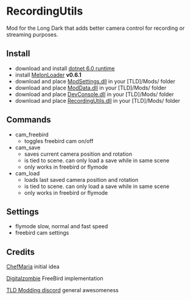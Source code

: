 # RecordingUtils
Mod for the Long Dark that adds better camera control for recording or streaming purposes.

## Install

- download and install [dotnet 6.0 runtime](https://dotnet.microsoft.com/en-us/download/dotnet/6.0)
- install [MelonLoader](https://github.com/HerpDerpinstine/MelonLoader/releases/latest/download/MelonLoader.Installer.exe) **v0.6.1**
- download and place [ModSettings.dll](https://github.com/zeobviouslyfakeacc/ModSettings/releases) in your [TLD]/Mods/ folder
- download and place [ModData.dll](https://github.com/dommrogers/ModData/releases) in your [TLD]/Mods/ folder
- download and place [DevConsole.dll](https://github.com/FINDarkside/TLD-Developer-Console/releases) in your [TLD]/Mods/ folder
- download and place [RecordingUtils.dll](https://github.com/B1gF1s4/TLD-RecordingUtils/releases) in your [TLD]/Mods/ folder

## Commands

- cam_freebird
	- toggles freebird cam on/off
- cam_save
	- saves current camera position and rotation
	- is tied to scene. can only load a save while in same scene
	- only works in freebird or flymode
- cam_load
	- loads last saved camera position and rotation
	- is tied to scene. can only load a save while in same scene
	- only works in freebird or flymode

## Settings

- flymode slow, normal and fast speed
- freebird cam settings

## Credits

[ChefMaria](https://www.twitch.tv/chefmaria) initial idea

[Digitalzombie](https://github.com/DigitalzombieTLD) FreeBird implementation

[TLD Modding discord](https://discord.gg/nb2jQez) general awesomeness